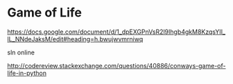 # Game of Life 

https://docs.google.com/document/d/1_dpEXGPnVsR2l9Ihgb4gkM8KzqsYII_lL_NNdeJaksM/edit#heading=h.bwujwvmrniwq

sln online

http://codereview.stackexchange.com/questions/40886/conways-game-of-life-in-python